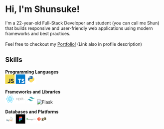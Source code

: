 <h1>Hi, I'm Shunsuke!</h1>

I'm a 22-year-old Full-Stack Developer and student (you can call me Shun) that builds responsive and user-friendly web applications using modern frameworks and best practices.
<br/>
<br/>
Feel free to checkout my <a href="https://shunakiya.dev/" target="_blank">Portfolio!</a> (Link also in profile description)

<h2>Skills</h2>

**Programming Languages**
<br/>
<img alt="JS" title="JavaScript" width="30px" src="https://raw.githubusercontent.com/github/explore/master/topics/javascript/javascript.png"> <img alt="Typescript" title="Typescript" width="30px" src="https://raw.githubusercontent.com/github/explore/main/topics/typescript/typescript.png"> <img title="Python" alt="Python" width="30px" src="https://raw.githubusercontent.com/github/explore/master/topics/python/python.png" />

**Frameworks and Libraries**
<br/>
<img title="React" alt="React" width="30px" src="https://raw.githubusercontent.com/github/explore/master/topics/react/react.png"> <img title="Next.js" alt="Next.js" width="30px" src="https://raw.githubusercontent.com/github/explore/master/topics/nextjs/nextjs.png"> <img title="Tailwind" alt="Tailwind" width="30px" src="https://raw.githubusercontent.com/github/explore/master/topics/tailwind/tailwind.png"> <img title="Flask" alt="Flask" width="30px" src="https://encrypted-tbn0.gstatic.com/images?q=tbn:ANd9GcTmD38KsMgEwahtWc_Nfs5ZVktP9dBc36MUZA&s">

**Databases and Platforms**
<br/>
<img title="MySQL" alt="MySQL" width="30px" src="https://raw.githubusercontent.com/github/explore/master/topics/mysql/mysql.png"> <img title="Figma" alt="Figma" width="30px" src="https://raw.githubusercontent.com/github/explore/master/topics/figma/figma.png"> <img title="Git" alt="MongoDB" width="30px" src="https://raw.githubusercontent.com/github/explore/master/topics/mongodb/mongodb.png"> <img title="Git" alt="Git" width="30px" src="https://raw.githubusercontent.com/github/explore/master/topics/git/git.png">
